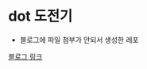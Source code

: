 # dot 도전기

 - 블로그에 파일 첨부가 안되서 생성한 레포

[블로그 링크]( https://clucle.tistory.com/category/%EA%B0%9C%EB%B0%9C/%EB%8F%84%ED%8A%B8%EB%8F%84%EC%A0%84%EA%B8%B0 )

